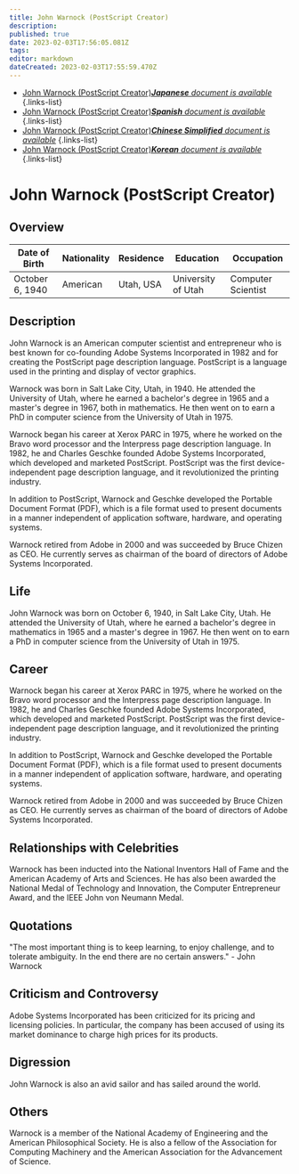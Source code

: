 ```yaml
---
title: John Warnock (PostScript Creator)
description: 
published: true
date: 2023-02-03T17:56:05.081Z
tags: 
editor: markdown
dateCreated: 2023-02-03T17:55:59.470Z
---
```


- [John Warnock (PostScript Creator)***Japanese** document is available*](/ja/Knowledge-base/Dictionary/Person/john-warnock-postscript-creator)
{.links-list}
- [John Warnock (PostScript Creator)***Spanish** document is available*](/es/Knowledge-base/Dictionary/Person/john-warnock-postscript-creator)
{.links-list}
- [John Warnock (PostScript Creator)***Chinese Simplified** document is available*](/zh/Knowledge-base/Dictionary/Person/john-warnock-postscript-creator)
{.links-list}
- [John Warnock (PostScript Creator)***Korean** document is available*](/ko/Knowledge-base/Dictionary/Person/john-warnock-postscript-creator)
{.links-list}


# John Warnock (PostScript Creator)

## Overview

| Date of Birth | Nationality | Residence | Education | Occupation |
| ------------- | ----------- | --------- | --------- | ---------- |
| October 6, 1940 | American | Utah, USA | University of Utah | Computer Scientist |

## Description
John Warnock is an American computer scientist and entrepreneur who is best known for co-founding Adobe Systems Incorporated in 1982 and for creating the PostScript page description language. PostScript is a language used in the printing and display of vector graphics.

Warnock was born in Salt Lake City, Utah, in 1940. He attended the University of Utah, where he earned a bachelor's degree in 1965 and a master's degree in 1967, both in mathematics. He then went on to earn a PhD in computer science from the University of Utah in 1975.

Warnock began his career at Xerox PARC in 1975, where he worked on the Bravo word processor and the Interpress page description language. In 1982, he and Charles Geschke founded Adobe Systems Incorporated, which developed and marketed PostScript. PostScript was the first device-independent page description language, and it revolutionized the printing industry.

In addition to PostScript, Warnock and Geschke developed the Portable Document Format (PDF), which is a file format used to present documents in a manner independent of application software, hardware, and operating systems.

Warnock retired from Adobe in 2000 and was succeeded by Bruce Chizen as CEO. He currently serves as chairman of the board of directors of Adobe Systems Incorporated.

## Life
John Warnock was born on October 6, 1940, in Salt Lake City, Utah. He attended the University of Utah, where he earned a bachelor's degree in mathematics in 1965 and a master's degree in 1967. He then went on to earn a PhD in computer science from the University of Utah in 1975.

## Career
Warnock began his career at Xerox PARC in 1975, where he worked on the Bravo word processor and the Interpress page description language. In 1982, he and Charles Geschke founded Adobe Systems Incorporated, which developed and marketed PostScript. PostScript was the first device-independent page description language, and it revolutionized the printing industry.

In addition to PostScript, Warnock and Geschke developed the Portable Document Format (PDF), which is a file format used to present documents in a manner independent of application software, hardware, and operating systems.

Warnock retired from Adobe in 2000 and was succeeded by Bruce Chizen as CEO. He currently serves as chairman of the board of directors of Adobe Systems Incorporated.

## Relationships with Celebrities
Warnock has been inducted into the National Inventors Hall of Fame and the American Academy of Arts and Sciences. He has also been awarded the National Medal of Technology and Innovation, the Computer Entrepreneur Award, and the IEEE John von Neumann Medal.

## Quotations
"The most important thing is to keep learning, to enjoy challenge, and to tolerate ambiguity. In the end there are no certain answers." - John Warnock

## Criticism and Controversy
Adobe Systems Incorporated has been criticized for its pricing and licensing policies. In particular, the company has been accused of using its market dominance to charge high prices for its products.

## Digression
John Warnock is also an avid sailor and has sailed around the world.

## Others
Warnock is a member of the National Academy of Engineering and the American Philosophical Society. He is also a fellow of the Association for Computing Machinery and the American Association for the Advancement of Science.